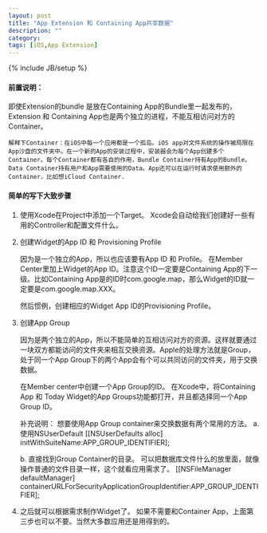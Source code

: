 ```yaml
---
layout: post
title: "App Extension 和 Containing App共享数据"
description: ""
category: 
tags: [iOS,App Extension]
---
```

{% include JB/setup %}

#### 前置说明：
即使Extension的bundle 是放在Containing App的Bundle里一起发布的，Extension 和 Containing App也是两个独立的进程，不能互相访问对方的Container。

    解释下Container：在iOS中每一个应用都是一个孤岛。iOS app对文件系统的操作被局限在App沙盘的文件夹中。在一个新的App的安装过程中，安装器会为每个App创建多个Container。每个Container都有各自的作用，Bundle Container持有App的Bundle，Data Container持有用户和App需要使用的Data。App还可以在运行时请求使用额外的Container，比如想iCloud Container.

#### 简单的写下大致步骤

1. 使用Xcode在Project中添加一个Target。
	Xcode会自动给我们创建好一些有用的Controller和配置文件什么。

2. 创建Widget的App ID 和 Provisioning Profile

	因为是一个独立的App，所以也应该要有App ID 和 Profile。
	在Member Center里加上Widget的App ID。注意这个ID一定要是Containing App的下一级。比如Containing App是的ID时com.google.map，那么Widget的ID就一定要是com.google.map.XXX。

	然后惯例，创建相应的Widget App ID的Provisioning Profile。

3. 创建App Group

	因为是两个独立的App，所以不能简单的互相访问对方的资源。这样就要通过一块双方都能访问的文件夹来相互交换资源。Apple的处理方法就是Group，处于同一个App Group下的两个App会有个可以共同访问的文件夹，用于交换数据。

	在Member center中创建一个App Group的ID。
	在Xcode中，将Containing App 和 Today Widget的App Groups功能都打开，并且都选择同一个App Group ID。

	补充说明：
	想要使用App Group container来交换数据有两个常用的方法。
	a. 使用NSUserDefault
		[[NSUserDefaults alloc] initWithSuiteName:APP_GROUP_IDENTIFIER];

	b. 直接找到Group Container的目录。
		可以把数据库文件什么的放里面，就像操作普通的文件目录一样，这个就看应用需求了。
		[[NSFileManager defaultManager] containerURLForSecurityApplicationGroupIdentifier:APP_GROUP_IDENTIFIER];

4. 之后就可以根据需求制作Widget了。
	如果不需要和Container App，上面第三步也可以不要。当然大多数应用还是用得到的。
